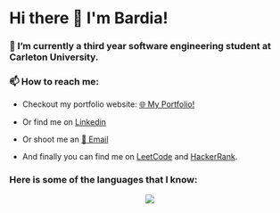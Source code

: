 # Hi there 👋 I'm Bardia!

### 🔭 I’m currently a third year software engineering student at Carleton University.

### 📫 How to reach me: 
- Checkout my portfolio website: [:globe_with_meridians: My Portfolio!](https://bardia-p.github.io/)

- Or find me on [Linkedin](https://www.linkedin.com/in/bardiaparmoun/)

- Or shoot me an [:email: Email](mailto:bardiaparmoun@gmail.com)

- And finally you can find me on [LeetCode](https://leetcode.com/bardiap/) and [HackerRank](https://www.hackerrank.com/bardiaparmoun).

### Here is some of the languages that I know:
<p align="center">
<img src="https://github-readme-stats.vercel.app/api/top-langs/?username=bardia-p&layout=compact&hide=Turing,Assembly&langs_count=10&theme=radical" />
</p>


<!--
**bardia-p/bardia-p** is a ✨ _special_ ✨ repository because its `README.md` (this file) appears on your GitHub profile.

Here are some ideas to get you started:

- 🔭 I’m currently working on ...
- 🌱 I’m currently learning ...
- 👯 I’m looking to collaborate on ...
- 🤔 I’m looking for help with ...
- 💬 Ask me about ...
- 📫 How to reach me: ...
- 😄 Pronouns: ...
- ⚡ Fun fact: ...
-->
